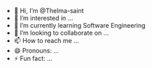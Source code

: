 - 👋 Hi, I’m @Thelma-saint
- 👀 I’m interested in ...
- 🌱 I’m currently learning Software Engineering
- 💞️ I’m looking to collaborate on ...
- 📫 How to reach me ...
- 😄 Pronouns: ...
- ⚡ Fun fact: ...

<!---
Thelma-saint/Thelma-saint is a ✨ special ✨ repository because its `README.md` (this file) appears on your GitHub profile.
You can click the Preview link to take a look at your changes.
--->
